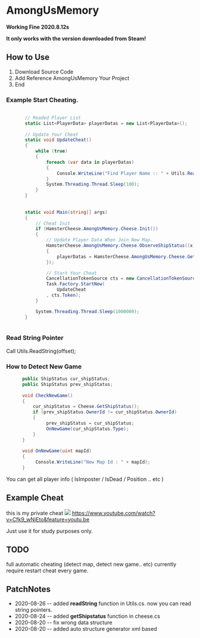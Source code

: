 # AmongUsMemory

**Working Fine 2020.8.12s**

**It only works with the version downloaded from Steam!**

## How to Use
 1. Download Source Code
 2. Add Reference AmongUsMemory Your Project 
 3. End
 
 
### Example Start Cheating.
 
 ```cs
       
        // Readed Player List
        static List<PlayerData> playerDatas = new List<PlayerData>(); 
        
        // Update Your Cheat 
        static void UpdateCheat()
        {
            while (true)
            { 
                foreach (var data in playerDatas)
                {
                    Console.WriteLine("Find Player Name :: " + Utils.ReadString(data.PlayerInfo.Value.PlayerName));
                } 
                System.Threading.Thread.Sleep(100); 
            }
        }
        
        
        static void Main(string[] args)
        {
            // Cheat Init
            if (HamsterCheese.AmongUsMemory.Cheese.Init())
            { 
                // Update Player Data When Join New Map.
                HamsterCheese.AmongUsMemory.Cheese.ObserveShipStatus((x) =>
                {
                    playerDatas = HamsterCheese.AmongUsMemory.Cheese.GetAllPlayers();
                });

                // Start Your Cheat 
                CancellationTokenSource cts = new CancellationTokenSource();
                Task.Factory.StartNew(
                    UpdateCheat
                , cts.Token); 
            }

            System.Threading.Thread.Sleep(1000000);
        }
        
 ```
 
 

### Read String Pointer
 Call Utils.ReadString(offset);
 
### How to Detect New Game  
  ```cs
        public ShipStatus cur_shipStatus;
        public ShipStatus prev_shipStatus;
         
        void CheckNewGame()
        {
            cur_shipStatus = Cheese.GetShipStatus();
            if (prev_shipStatus.OwnerId != cur_shipStatus.OwnerId)
            {
                 prev_shipStatus = cur_shipStatus;
                 OnNewGame(cur_shipStatus.Type);
            }
        }
        
        void OnNewGame(uint mapId)
        {
             Console.WriteLine("New Map Id : " + mapId);
        }
  ```       

 
You can get all player info ( IsImposter / IsDead / Position .. etc )

## Example Cheat

 this is my private cheat
 ![](https://github.com/shlifedev/AmongUsPublic/blob/master/Example.PNG) 
 https://www.youtube.com/watch?v=Cfk9_wNjEto&feature=youtu.be
 
 
Just use it for study purposes only.


## TODO

 full automatic cheating (detect map, detect new game.. etc)
 currently require restart cheat every game.
 
## PatchNotes

 * 2020-08-26 -- added **readString** function in Utils.cs. now you can read string pointers.
 * 2020-08-24 -- added **getShipstatus** function in cheese.cs
 * 2020-08-20 -- fix wrong data structure
 * 2020-08-20 -- added auto structure generator xml based
 
